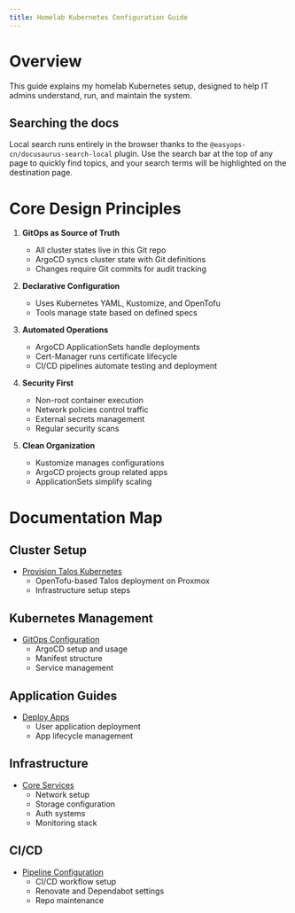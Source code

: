 ```yaml
---
title: Homelab Kubernetes Configuration Guide
---
```


# Overview

This guide explains my homelab Kubernetes setup, designed to help IT admins understand, run, and maintain the system.

## Searching the docs

Local search runs entirely in the browser thanks to the `@easyops-cn/docusaurus-search-local` plugin. Use the search bar at the top of any page to quickly find topics, and your search terms will be highlighted on the destination page.

# Core Design Principles

1. **GitOps as Source of Truth**

   - All cluster states live in this Git repo
   - ArgoCD syncs cluster state with Git definitions
   - Changes require Git commits for audit tracking

2. **Declarative Configuration**

   - Uses Kubernetes YAML, Kustomize, and OpenTofu
   - Tools manage state based on defined specs

3. **Automated Operations**

   - ArgoCD ApplicationSets handle deployments
   - Cert-Manager runs certificate lifecycle
   - CI/CD pipelines automate testing and deployment

4. **Security First**

   - Non-root container execution
   - Network policies control traffic
   - External secrets management
   - Regular security scans

5. **Clean Organization**
   - Kustomize manages configurations
   - ArgoCD projects group related apps
   - ApplicationSets simplify scaling

# Documentation Map

## Cluster Setup

- [Provision Talos Kubernetes](./tofu/opentofu-provisioning.md)
  - OpenTofu-based Talos deployment on Proxmox
  - Infrastructure setup steps

## Kubernetes Management

- [GitOps Configuration](./k8s/manage-kubernetes.md)
  - ArgoCD setup and usage
  - Manifest structure
  - Service management

## Application Guides

- [Deploy Apps](./k8s/applications/application-management.md)
  - User application deployment
  - App lifecycle management

## Infrastructure

- [Core Services](./k8s/infrastructure/infrastructure-management.md)
  - Network setup
  - Storage configuration
  - Auth systems
  - Monitoring stack

## CI/CD

- [Pipeline Configuration](./github/github-configuration.md)
  - CI/CD workflow setup
  - Renovate and Dependabot settings
  - Repo maintenance
